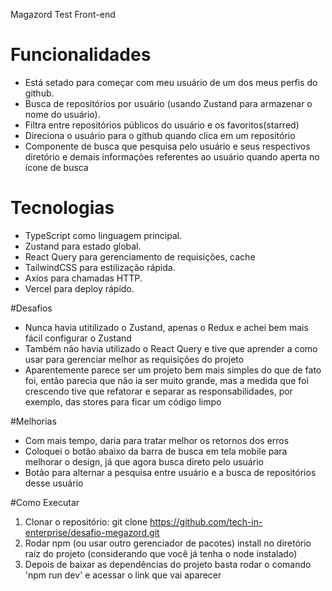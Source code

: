Magazord Test Front-end 

# Funcionalidades
- Está setado para começar com meu usuário de um dos meus perfis do github. 
- Busca de repositórios por usuário (usando Zustand para armazenar o nome do usuário).
- Filtra entre repositórios públicos do usuário e os favoritos(starred)
- Direciona o usuário para o github quando clica em um repositório
- Componente de busca que pesquisa pelo usuário e seus respectivos diretório e demais informações referentes ao usuário quando aperta no ícone de busca

# Tecnologias
- TypeScript como linguagem principal.
- Zustand para estado global.
- React Query para gerenciamento de requisições, cache
- TailwindCSS para estilização rápida.
- Axios para chamadas HTTP.
- Vercel para deploy rápido.

#Desafios
- Nunca havia utitilizado o Zustand, apenas o Redux e achei bem mais fácil configurar o Zustand
- Também não havia utilizado o React Query e tive que aprender a como usar para gerenciar melhor as requisições do projeto
- Aparentemente parece ser um projeto bem mais simples do que de fato foi, então parecia que não ia ser muito grande, mas a medida que foi crescendo tive que refatorar e separar as responsabilidades, por exemplo, das stores para ficar um código limpo

#Melhorias
- Com mais tempo, daria para tratar melhor os retornos dos erros
- Coloquei o botão abaixo da barra de busca em tela mobile para melhorar o design, já que agora busca direto pelo usuário
- Botão para alternar a pesquisa entre usuário e a busca de repositórios desse usuário


#Como Executar

1. Clonar o repositório:
   git clone https://github.com/tech-in-enterprise/desafio-megazord.git
2. Rodar npm (ou usar outro gerenciador de pacotes) install no diretório raíz do projeto (considerando que você já tenha o node instalado)
3. Depois de baixar as dependências do projeto basta rodar o comando 'npm run dev' e acessar o link que vai aparecer
